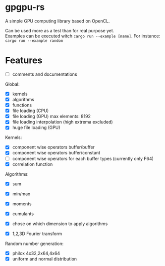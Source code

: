 # gpgpu-rs  
A simple GPU computing library based on OpenCL.  

Can be used more as a test than for real purpose yet.  
Examples can be executed witch `cargo run --example [name]`. For instance:  
`cargo run --example random`  

# Features  
- [ ] comments and documentations  

Global:  
- [x] kernels  
- [x] algorithms  
- [x] functions  
- [x] file loading (CPU)  
- [x] file loading (GPU) max elements: 8192  
- [x] file loading interpolation (high extrema excluded)  
- [x] huge file loading (GPU)  

Kernels:  
- [x] component wise operators buffer/buffer  
- [x] component wise operators buffer/constant  
- [ ] component wise operators for each buffer types (currently only F64)  
- [x] correlation function  

Algorithms:  
- [x] sum  
- [x] min/max  
- [x] moments  
- [x] cumulants  
- [x] chose on which dimension to apply algorithms  
- [x] 1,2,3D Fourier transform  


Random number generation:  
- [x] philox 4x32,2x64,4x64  
- [x] uniform and normal distribution  
